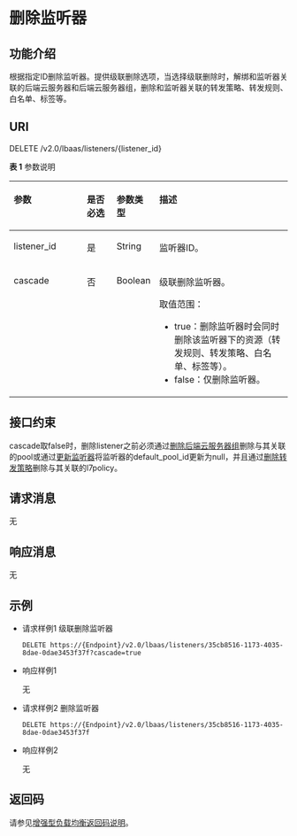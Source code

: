# 删除监听器<a name="zh-cn_topic_0096561543"></a>

## 功能介绍<a name="zh-cn_topic_0049139644_section30386741"></a>

根据指定ID删除监听器。提供级联删除选项，当选择级联删除时，解绑和监听器关联的后端云服务器和后端云服务器组，删除和监听器关联的转发策略、转发规则、白名单、标签等。

## URI<a name="zh-cn_topic_0049139644_section5045213"></a>

DELETE /v2.0/lbaas/listeners/\{listener\_id\}

**表 1**  参数说明

<a name="table20248962551"></a>
<table><thead align="left"><tr id="row1028619635515"><th class="cellrowborder" valign="top" width="26.442644264426445%" id="mcps1.2.5.1.1"><p id="p028646185519"><a name="p028646185519"></a><a name="p028646185519"></a>参数</p>
</th>
<th class="cellrowborder" valign="top" width="10.741074107410741%" id="mcps1.2.5.1.2"><p id="p1628613625510"><a name="p1628613625510"></a><a name="p1628613625510"></a>是否必选</p>
</th>
<th class="cellrowborder" valign="top" width="14.52145214521452%" id="mcps1.2.5.1.3"><p id="p22866675511"><a name="p22866675511"></a><a name="p22866675511"></a>参数类型</p>
</th>
<th class="cellrowborder" valign="top" width="48.294829482948295%" id="mcps1.2.5.1.4"><p id="p528626165515"><a name="p528626165515"></a><a name="p528626165515"></a>描述</p>
</th>
</tr>
</thead>
<tbody><tr id="row028696145515"><td class="cellrowborder" valign="top" width="26.442644264426445%" headers="mcps1.2.5.1.1 "><p id="p72868675519"><a name="p72868675519"></a><a name="p72868675519"></a>listener_id</p>
</td>
<td class="cellrowborder" valign="top" width="10.741074107410741%" headers="mcps1.2.5.1.2 "><p id="p42864614551"><a name="p42864614551"></a><a name="p42864614551"></a>是</p>
</td>
<td class="cellrowborder" valign="top" width="14.52145214521452%" headers="mcps1.2.5.1.3 "><p id="p11286156135517"><a name="p11286156135517"></a><a name="p11286156135517"></a>String</p>
</td>
<td class="cellrowborder" valign="top" width="48.294829482948295%" headers="mcps1.2.5.1.4 "><p id="p1028636105515"><a name="p1028636105515"></a><a name="p1028636105515"></a>监听器ID。</p>
</td>
</tr>
<tr id="row153967215546"><td class="cellrowborder" valign="top" width="26.442644264426445%" headers="mcps1.2.5.1.1 "><p id="p3649153310439"><a name="p3649153310439"></a><a name="p3649153310439"></a>cascade</p>
</td>
<td class="cellrowborder" valign="top" width="10.741074107410741%" headers="mcps1.2.5.1.2 "><p id="p1864973320431"><a name="p1864973320431"></a><a name="p1864973320431"></a>否</p>
</td>
<td class="cellrowborder" valign="top" width="14.52145214521452%" headers="mcps1.2.5.1.3 "><p id="p464920333437"><a name="p464920333437"></a><a name="p464920333437"></a>Boolean</p>
</td>
<td class="cellrowborder" valign="top" width="48.294829482948295%" headers="mcps1.2.5.1.4 "><p id="p6417072"><a name="p6417072"></a><a name="p6417072"></a>级联删除监听器。</p>
<p id="p5914329191315"><a name="p5914329191315"></a><a name="p5914329191315"></a>取值范围：</p>
<a name="ul144905397136"></a><a name="ul144905397136"></a><ul id="ul144905397136"><li>true：删除监听器时会同时删除该监听器下的资源（转发规则、转发策略、白名单、标签等）。</li><li>false：仅删除监听器。</li></ul>
</td>
</tr>
</tbody>
</table>

## 接口约束<a name="zh-cn_topic_0049139644_section45406920"></a>

cascade取false时，删除listener之前必须通过[删除后端云服务器组](删除后端云服务器组.md)删除与其关联的pool或通过[更新监听器](更新监听器.md)将监听器的default\_pool\_id更新为null，并且通过[删除转发策略](删除转发策略.md)删除与其关联的l7policy。

## 请求消息<a name="section95756481931"></a>

无

## 响应消息<a name="section19304559449"></a>

无

## 示例<a name="section122114835814"></a>

-   请求样例1 级联删除监听器

    ```
    DELETE https://{Endpoint}/v2.0/lbaas/listeners/35cb8516-1173-4035-8dae-0dae3453f37f?cascade=true
    ```


-   响应样例1

    无

-   请求样例2 删除监听器

    ```
    DELETE https://{Endpoint}/v2.0/lbaas/listeners/35cb8516-1173-4035-8dae-0dae3453f37f
    ```

-   响应样例2

    无


## 返回码<a name="zh-cn_topic_0049139644_section32832084"></a>

请参见[增强型负载均衡返回码说明](增强型负载均衡返回码说明.md)。

